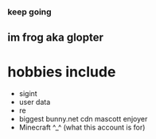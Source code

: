 ### keep going

## im frog aka glopter

# hobbies include
- sigint
- user data
- re
- biggest bunny.net cdn mascott enjoyer
- Minecraft ^_^ (what this account is for)
